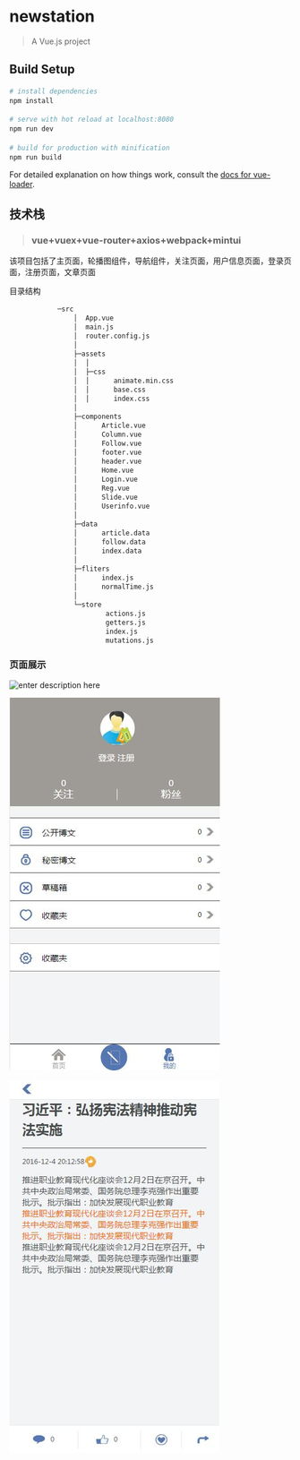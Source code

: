 # newstation

> A Vue.js project

## Build Setup

``` bash
# install dependencies
npm install

# serve with hot reload at localhost:8080
npm run dev

# build for production with minification
npm run build
```

For detailed explanation on how things work, consult the [docs for vue-loader](http://vuejs.github.io/vue-loader).

## 技术栈

> ### vue+vuex+vue-router+axios+webpack+mintui

该项目包括了主页面，轮播图组件，导航组件，关注页面，用户信息页面，登录页面，注册页面，文章页面

目录结构

				─src
					│  App.vue
					│  main.js
					│  router.config.js
					│  
					├─assets
					│  │  
					│  ├─css
					│  │      animate.min.css
					│  │      base.css
					│  │      index.css
					│          
					├─components
					│      Article.vue					
					│      Column.vue							
					│      Follow.vue
					│      footer.vue
					│      header.vue
					│      Home.vue
					│      Login.vue
					│      Reg.vue
					│      Slide.vue
					│      Userinfo.vue
					│      
					├─data
					│      article.data
					│      follow.data
					│      index.data
					│      
					├─fliters
					│      index.js
					│      normalTime.js
					│      
					└─store
							actions.js
							getters.js
							index.js
							mutations.js
      
### 页面展示
![enter description here][1]


![enter description here][2]


![enter description here][3]


  [1]: ./images/%E4%B8%BB%E9%A1%B5_1.jpg "主页"
  [2]: ./images/%E4%B8%AA%E4%BA%BA%E4%BF%A1%E6%81%AF.jpg "个人信息"
  [3]: ./images/%E6%96%87%E7%AB%A0.jpg "文章"